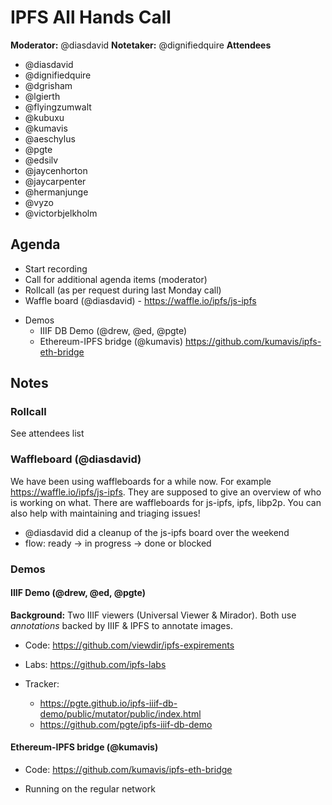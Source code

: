 # IPFS All Hands Call <!-- enter date here -->

**Moderator:** @diasdavid 
**Notetaker:** @dignifiedquire
**Attendees** 
- @diasdavid
- @dignifiedquire
- @dgrisham
- @lgierth
- @flyingzumwalt
- @kubuxu
- @kumavis
- @aeschylus
- @pgte
- @edsilv
- @jaycenhorton
- @jaycarpenter
- @hermanjunge
- @vyzo
- @victorbjelkholm

## Agenda

<!-- Ensure notetaker is present before you begin -->
- Start recording
- Call for additional agenda items (moderator)
- Rollcall (as per request during last Monday call)
- Waffle board (@diasdavid) - https://waffle.io/ipfs/js-ipfs
<!-- Add items above this line. Use this format:
  - Item (@your_name: target_audience)
-->

- Demos
  - IIIF DB Demo (@drew, @ed, @pgte)
  - Ethereum-IPFS bridge (@kumavis) https://github.com/kumavis/ipfs-eth-bridge

<!-- After each call, it is the responsibility of the notetaker to save the last
version of the notes in a file in ipfs/pm/meeting-notes, by opening a branch and
submitting a PR. -->


## Notes

### Rollcall 

See attendees list

### Waffleboard (@diasdavid)

We have been using waffleboards for a while now. For example https://waffle.io/ipfs/js-ipfs. They are supposed to give an overview of who is working on what. 
There are waffleboards for js-ipfs, ipfs, libp2p. You can also help with maintaining and triaging issues! 

- @diasdavid did a cleanup of the js-ipfs board over the weekend
- flow: ready -> in progress -> done or blocked

### Demos

#### IIIF Demo (@drew, @ed, @pgte)

**Background:** Two IIIF viewers (Universal Viewer & Mirador). Both use _annotations_ backed by IIIF & IPFS to annotate images.

- Code: https://github.com/viewdir/ipfs-expirements

- Labs: https://github.com/ipfs-labs
- Tracker:
    - https://pgte.github.io/ipfs-iiif-db-demo/public/mutator/public/index.html
    - https://github.com/pgte/ipfs-iiif-db-demo



#### Ethereum-IPFS bridge (@kumavis)

- Code: https://github.com/kumavis/ipfs-eth-bridge

- Running on the regular network
